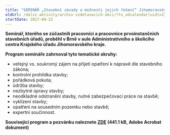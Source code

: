 ```yaml
---
title: "SEMINÁŘ „Stavební závady a možnosti jejich řešení“ Jihomoravský kraj"
oldUrl: /dalsi-aktivity/archiv-vzdelavacich-akci/?tx_odcalendar[uid]=239&cHash=527cffb17b305359030da1286118576c
startDate: 2017-09-22
---
```


<p><strong>Seminář, kterého se zúčastnili pracovníci a pracovnice prvoinstančních stavebních úřadů, proběhl v Brně v aule Administrativního a školicího centra Krajského úřadu Jihomoravského kraje.</strong></p>
<p><strong>Program semináře zahrnoval tyto tematické okruhy:</strong></p><ul><li>veřejný vs. soukromý zájem na přijetí opatření k nápravě dle stavebního zákona;</li><li>kontrolní prohlídka stavby;</li><li>pořádková pokuta;</li><li>údržba stavby;</li><li>nezbytné úpravy stavby;</li><li>neodkladné odstranění stavby, nutné zabezpečovací práce na stavbě;</li><li>vyklízení stavby;</li><li>opatření na sousedním pozemku nebo stavbě;</li><li>expertní součinnost.</li></ul><p><strong>Související program a pozvánku naleznete <a href="/uploads-import/projekt_ESF/00_2017_SEMINARE/ARCHIV_2017/Seminare_archiv/09_22_Stavebni_zavady_a_moznosti_jejich_reseni_pozvanka.pdf" target="_blank">ZDE</a> (441.1 kB, Adobe Acrobat dokument)</strong></p>
